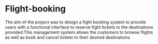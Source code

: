# Flight-booking
The aim of the project was to design a fight booking system to provide users with a functional interface to reserve fight tickets to the destinations provided.This management system allows the customers to browse flights as well as book and cancel tickets to their desired destinations.
